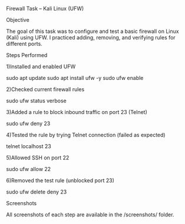 Firewall Task – Kali Linux (UFW)

Objective

The goal of this task was to configure and test a basic firewall on Linux (Kali) using UFW. I practiced adding, removing, and verifying rules for different ports.

Steps Performed

1)Installed and enabled UFW

sudo apt update
sudo apt install ufw -y
sudo ufw enable


2)Checked current firewall rules

sudo ufw status verbose


3)Added a rule to block inbound traffic on port 23 (Telnet)

sudo ufw deny 23


4)Tested the rule by trying Telnet connection (failed as expected)

telnet localhost 23


5)Allowed SSH on port 22

sudo ufw allow 22


6)Removed the test rule (unblocked port 23)

sudo ufw delete deny 23

Screenshots

All screenshots of each step are available in the /screenshots/ folder.
